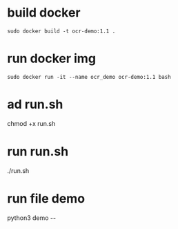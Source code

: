 # build docker 
    sudo docker build -t ocr-demo:1.1 . 
# run docker img 
    sudo docker run -it --name ocr_demo ocr-demo:1.1 bash 
# ad run.sh 
   chmod +x run.sh 
# run run.sh 
   ./run.sh 
# run file demo 
 python3 demo -- 
